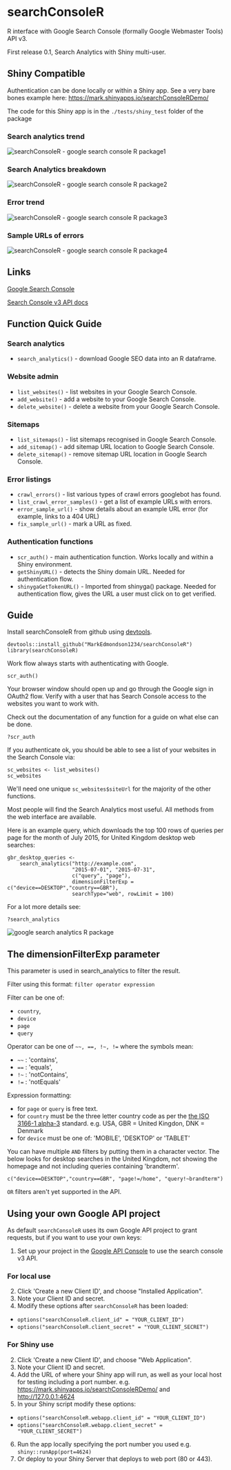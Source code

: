# searchConsoleR
R interface with Google Search Console (formally Google Webmaster Tools) API v3.

First release 0.1, Search Analytics with Shiny multi-user.

## Shiny Compatible
Authentication can be done locally or within a Shiny app. See a very bare bones example here: https://mark.shinyapps.io/searchConsoleRDemo/

The code for this Shiny app is in the ```./tests/shiny_test``` folder of the package

### Search analytics trend
![searchConsoleR - google search console R package1][demo1]

### Search Analytics breakdown
![searchConsoleR - google search console R package2][demo2]

### Error trend
![searchConsoleR - google search console R package3][demo3]

### Sample URLs of errors
![searchConsoleR - google search console R package4][demo4]

## Links

[Google Search Console](http://www.google.com/webmasters/tools/)

[Search Console v3 API docs](https://developers.google.com/webmaster-tools/)

## Function Quick Guide

### Search analytics
* `search_analytics()` - download Google SEO data into an R dataframe.

### Website admin
* `list_websites()` - list websites in your Google Search Console.
* `add_website()` - add a website to your Google Search Console.
* `delete_website()` - delete a website from your Google Search Console.

### Sitemaps
* `list_sitemaps()` - list sitemaps recognised in Google Search Console.
* `add_sitemap()` - add sitemap URL location to Google Search Console.
* `delete_sitemap()` - remove sitemap URL location in Google Search Console.

### Error listings
* `crawl_errors()` - list various types of crawl errors googlebot has found.
* `list_crawl_error_samples()` - get a list of example URLs with errors.
* `error_sample_url()` - show details about an example URL error (for example, links to a 404 URL)
* `fix_sample_url()` - mark a URL as fixed.

### Authentication functions
* `scr_auth()` - main authentication function. Works locally and within a Shiny environment.
* `getShinyURL()` - detects the Shiny domain URL. Needed for authentication flow.
* `shinygaGetTokenURL()` - Imported from shinyga() package. Needed for authentication flow, gives the URL a user must click on to get verified.

## Guide

Install searchConsoleR from github using [devtools](https://cran.r-project.org/web/packages/devtools/index.html).

```
devtools::install_github("MarkEdmondson1234/searchConsoleR")
library(searchConsoleR)
```

Work flow always starts with authenticating with Google.
```
scr_auth()
```

Your browser window should open up and go through the Google sign in OAuth2 flow. Verify with a user that has Search Console access to the websites you want to work with.

Check out the documentation of any function for a guide on what else can be done.
```
?scr_auth
```

If you authenticate ok, you should be able to see a list of your websites in the Search Console via:

```
sc_websites <- list_websites()
sc_websites
```

We'll need one unique ```sc_websites$siteUrl``` for the majority of the other functions.

Most people will find the Search Analytics most useful.  All methods from the web interface are available.  

Here is an example query, which downloads the top 100 rows of queries per page for the month of July 2015, for United Kingdom desktop web searches:

```
gbr_desktop_queries <- 
    search_analytics("http://example.com", 
                     "2015-07-01", "2015-07-31", 
                     c("query", "page"), 
                     dimensionFilterExp = c("device==DESKTOP","country==GBR"), 
                     searchType="web", rowLimit = 100)
```

For a lot more details see: 
```
?search_analytics
```
![google search analytics R package][search_analytics_help]

## The dimensionFilterExp parameter

This parameter is used in search_analytics to filter the result.

Filter using this format: ```filter operator expression```

Filter can be one of:

* `country`,
* `device`
* `page`
* `query`

Operator can be one of ```~~, ==, !~, !=``` where the symbols mean:

* `~~` : 'contains',
* `==` : 'equals',
* `!~` : 'notContains',
* `!=` : 'notEquals'

Expression formatting:

* for ```page``` or ```query``` is free text.
* for ```country``` must be the three letter country code as per the [the ISO 3166-1 alpha-3](https://en.wikipedia.org/wiki/ISO_3166-1_alpha-3) standard. e.g. USA, GBR = United Kingdon, DNK = Denmark
* for ```device``` must be one of:  'MOBILE', 'DESKTOP' or 'TABLET'

You can have multiple ```AND``` filters by putting them in a character vector.  The below looks for desktop searches in the United Kingdom, not showing the homepage and not including queries containing 'brandterm'.

```
c("device==DESKTOP","country==GBR", "page!=/home", "query!~brandterm")
```

```OR``` filters aren't yet supported in the API.

## Using your own Google API project 

As default `searchConsoleR` uses its own Google API project to grant requests, but if you want to use your own keys:

1. Set up your project in the [Google API Console](https://code.google.com/apis/console) to use the search console v3 API.

### For local use
2. Click 'Create a new Client ID', and choose "Installed Application".
3. Note your Client ID and secret.
4. Modify these options after `searchConsoleR` has been loaded:
  + `options("searchConsoleR.client_id" = "YOUR_CLIENT_ID")`
  + `options("searchConsoleR.client_secret" = "YOUR_CLIENT_SECRET")`

### For Shiny use
2. Click 'Create a new Client ID', and choose "Web Application".
3. Note your Client ID and secret.
4. Add the URL of where your Shiny app will run, as well as your local host for testing including a port number.  e.g. https://mark.shinyapps.io/searchConsoleRDemo/ and http://127.0.0.1:4624
5. In your Shiny script modify these options:
  + `options("searchConsoleR.webapp.client_id" = "YOUR_CLIENT_ID")`
  + `options("searchConsoleR.webapp.client_secret" = "YOUR_CLIENT_SECRET")`
6. Run the app locally specifying the port number you used e.g. `shiny::runApp(port=4624)`
7. Or deploy to your Shiny Server that deploys to web port (80 or 443).

[demo1]: https://github.com/MarkEdmondson1234/searchConsoleR/blob/master/images/searchConsoleR%20demo1.png
[demo2]: https://github.com/MarkEdmondson1234/searchConsoleR/blob/master/images/searchConsoleR%20demo2.png
[demo3]: https://github.com/MarkEdmondson1234/searchConsoleR/blob/master/images/searchConsoleR%20demo3.png
[demo4]: https://github.com/MarkEdmondson1234/searchConsoleR/blob/master/images/searchConsoleR%20demo4.png
[search_analytics_help]: https://github.com/MarkEdmondson1234/searchConsoleR/blob/master/images/search_analytics_help.png
